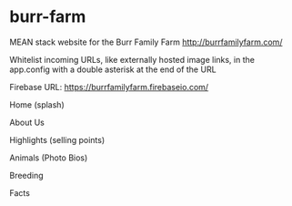 # burr-farm
MEAN stack website for the Burr Family Farm
http://burrfamilyfarm.com/

Whitelist incoming URLs, like externally hosted image links, in the app.config with a double asterisk at the end of the URL

Firebase URL:
https://burrfamilyfarm.firebaseio.com/

Home (splash)

About Us

Highlights (selling points)

Animals (Photo Bios)

Breeding

Facts